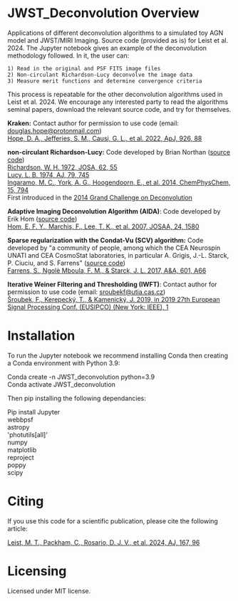 # JWST_Deconvolution Overview
Applications of different deconvolution algorithms to a simulated toy AGN model and JWST/MIRI Imaging. Source code (provided as is) for Leist et al. 2024. The Jupyter notebook gives an example of the deconvolution methodology followed. In it, the user can:

	1) Read in the original and PSF FITS image files
	2) Non-circulant Richardson-Lucy deconvolve the image data
	3) Measure merit functions and determine convergence criteria

This process is repeatable for the other deconvolution algorithms used in Leist et al. 2024. We encourage any interested party to read the algorithms seminal papers, download the relevant source code, and try for themselves.

**Kraken:** Contact author for permission to use code (email: [douglas.hope@protonmail.com](douglas.hope@protonmail.com)) <br>
        [Hope, D. A., Jefferies, S. M., Causi, G. L., et al. 2022, ApJ, 926, 88](https://iopscience.iop.org/article/10.3847/1538-4357/ac2df3)
        
**non-circulant Richardson-Lucy:** Code developed by Brian Northan ([source code](https://github.com/clij/clij2-fft)) <br>
[Richardson, W. H. 1972, JOSA, 62, 55](https://opg.optica.org/josa/fulltext.cfm?uri=josa-62-1-55&id=54565) <br>
[Lucy, L. B. 1974, AJ, 79, 745](https://ui.adsabs.harvard.edu/abs/1974AJ.....79..745L/abstract) <br>
[Ingaramo, M. C., York, A. G., Hoogendoorn, E., et al. 2014, ChemPhysChem, 15, 794](https://chemistry-europe.onlinelibrary.wiley.com/doi/10.1002/cphc.201300831) <br>
First introduced in the [2014 Grand Challenge on Deconvolution](https://bigwww.epfl.ch/deconvolution/challenge2013/index.html?p=doc_math_rl)

**Adaptive Imaging Deconvolution Algorithm (AIDA)**: Code developed by Erik Hom ([source code](https://github.com/erikhom/aida)) <br>
[Hom, E. F. Y., Marchis, F., Lee, T. K., et al. 2007, JOSAA, 24, 1580](https://opg.optica.org/josaa/fulltext.cfm?uri=josaa-24-6-1580&id=134611)

**Sparse regularization with the Condat-Vu (SCV) algorithm:** Code developed by "a community of people, among which the CEA Neurospin UNATI and CEA CosmoStat laboratories, in particular A. Grigis, J.-L. Starck, P. Ciuciu, and S. Farrens" ([source code](https://github.com/CEA-COSMIC/pysap-astro)) <br>
[Farrens, S., Ngolè Mboula, F. M., & Starck, J. L. 2017, A&A, 601, A66](https://www.aanda.org/articles/aa/full_html/2017/05/aa29709-16/aa29709-16.html)

**Iterative Weiner Filtering and Thresholding (IWFT)**: Contact author for permission to use code (email: [sroubekf@utia.cas.cz](sroubekf@utia.cas.cz)) <br>
[Šroubek, F., Kerepecký, T., & Kamenický, J. 2019, in 2019 27th European Signal Processing Conf. (EUSIPCO) (New York: IEEE), 1](https://ieeexplore.ieee.org/document/8903114)

# Installation
To run the Jupyter notebook we recommend installing Conda then creating a Conda environment with Python 3.9:

Conda create -n JWST_deconvolution python=3.9 <br>
Conda activate JWST_deconvolution

Then pip installing the following dependancies:

Pip install Jupyter <br>
	    webbpsf <br>
	    astropy <br>
	    'photutils[all]' <br>
	    numpy <br>
	    matplotlib <br>
	    reproject <br>
	    poppy <br>
	    scipy <br>
     
# Citing
If you use this code for a scientific publication, please cite the following article:

[Leist, M. T., Packham, C., Rosario, D. J. V., et al. 2024, AJ, 167, 96](https://iopscience.iop.org/article/10.3847/1538-3881/ad1886)
 
# Licensing
Licensed under MIT license.
